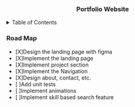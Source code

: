 <h3 align="center">Portfolio Website</h3>

<details>
  <summary>Table of Contents</summary>
  <ol>
    <li>
      <a href="#road-map">Road Map</a>
    </li>
  </ol>
</details>

### Road Map
* [X]Design the landing page with figma
* [X]Implement the landing page
* [X]Implement project section
* [X]Implement the Navigation
* [X]Design about, contact, etc.
* [ ]Add unit tests
* [ ]Implement animations
* [ ]Implement skill based search feature